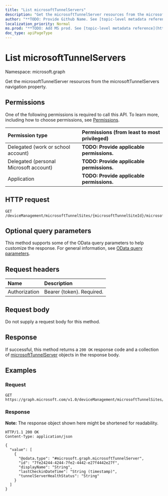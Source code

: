 ```yaml
---
title: "List microsoftTunnelServers"
description: "Get the microsoftTunnelServer resources from the microsoftTunnelServers navigation property."
author: "**TODO: Provide Github Name. See [topic-level metadata reference](https://msgo.azurewebsites.net/add/document/guidelines/metadata.html#topic-level-metadata)**"
localization_priority: Normal
ms.prod: "**TODO: Add MS prod. See [topic-level metadata reference](https://msgo.azurewebsites.net/add/document/guidelines/metadata.html#topic-level-metadata)**"
doc_type: apiPageType
---
```


# List microsoftTunnelServers
Namespace: microsoft.graph



Get the microsoftTunnelServer resources from the microsoftTunnelServers navigation property.

## Permissions
One of the following permissions is required to call this API. To learn more, including how to choose permissions, see [Permissions](/graph/permissions-reference).

|Permission type|Permissions (from least to most privileged)|
|:---|:---|
|Delegated (work or school account)|**TODO: Provide applicable permissions.**|
|Delegated (personal Microsoft account)|**TODO: Provide applicable permissions.**|
|Application|**TODO: Provide applicable permissions.**|

## HTTP request

<!-- {
  "blockType": "ignored"
}
-->
``` http
GET /deviceManagement/microsoftTunnelSites/{microsoftTunnelSiteId}/microsoftTunnelServers
```

## Optional query parameters
This method supports some of the OData query parameters to help customize the response. For general information, see [OData query parameters](/graph/query-parameters).

## Request headers
|Name|Description|
|:---|:---|
|Authorization|Bearer {token}. Required.|

## Request body
Do not supply a request body for this method.

## Response

If successful, this method returns a `200 OK` response code and a collection of [microsoftTunnelServer](../resources/microsofttunnelserver.md) objects in the response body.

## Examples

### Request
<!-- {
  "blockType": "request",
  "name": "list_microsofttunnelserver"
}
-->
``` http
GET https://graph.microsoft.com/v1.0/deviceManagement/microsoftTunnelSites/{microsoftTunnelSiteId}/microsoftTunnelServers
```


### Response
**Note:** The response object shown here might be shortened for readability.
<!-- {
  "blockType": "response",
  "truncated": true,
  "@odata.type": "Collection(microsoft.graph.microsoftTunnelServer)"
}
-->
``` http
HTTP/1.1 200 OK
Content-Type: application/json

{
  "value": [
    {
      "@odata.type": "#microsoft.graph.microsoftTunnelServer",
      "id": "7fe24244-4244-7fe2-4442-e27f4442e27f",
      "displayName": "String",
      "lastCheckinDateTime": "String (timestamp)",
      "tunnelServerHealthStatus": "String"
    }
  ]
}
```

